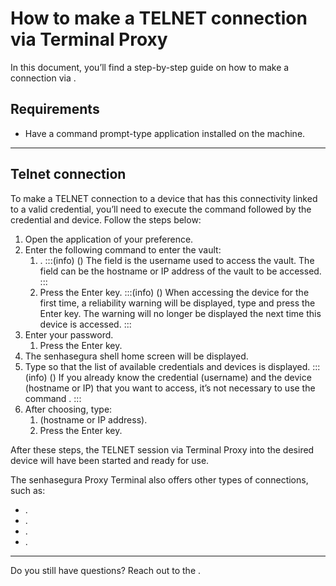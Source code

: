 # How to make a TELNET connection via Terminal Proxy 

In this document, you’ll find a step-by-step guide on how to make a  connection via .

## Requirements

* Have a command prompt-type application installed on the machine.

---
## Telnet connection
To make a TELNET connection to a device that has this connectivity linked to a valid credential, you’ll need to execute the  command followed by the credential and device. Follow the steps below:

1. Open the  application of your preference.
2. Enter the following command to enter the vault:
    1. .
        :::(info) ()
        The  field is the username used to access the vault. The  field can be the hostname or IP address of the vault to be accessed.
        :::
    2. Press the Enter key.
        :::(info) ()
        When accessing the device for the first time, a reliability warning will be displayed, type  and press the Enter key. The warning will no longer be displayed the next time this device is accessed.
        :::
3. Enter your password.
    1. Press the Enter key.
4. The senhasegura shell home screen will be displayed.
5. Type  so that the list of available credentials and devices is displayed.
    :::(info) ()
    If you already know the credential (username) and the device (hostname or IP) that you want to access, it’s not necessary to use the command .
    :::
6. After choosing, type:
    1.  (hostname or IP address).
    2. Press the Enter key.

After these steps, the TELNET session via Terminal Proxy into the desired device will have been started and ready for use.

The senhasegura Proxy Terminal also offers other types of connections, such as:

* .
* .
* .
* .

---
Do you still have questions? Reach out to the .